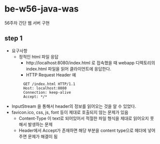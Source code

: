 # be-w56-java-was
56주차 간단 웹 서버 구현

## step 1 
- 요구사항
  - 정적인 html 파일 응답
    - http://localhost:8080/index.html 로 접속했을 때 webapp 디렉토리의 index.html 파일을 읽어 클라이언트에 응답한다.
    - HTTP Request Header 예 
    ``` 
      GET /index.html HTTP/1.1 
      Host: localhost:8080 
      Connection: keep-alive 
      Accept: */* 
    ```
- InputStream 을 통해서 header의 정보를 읽어오는 것을 알 수 있었다.
- favicon.ico, css, js, font 등이  제대로 호출되지 않는 문제가 있음
    - Content-Type 이 text로 되어있어서 적절한 파일 형식을 제대로 읽어오지 못해서 발생하는 문제
    - Header에서 Accept가 존재하면 해당 부분을 content type으로 헤더에 넣어주면 문제가 해결이 됨


